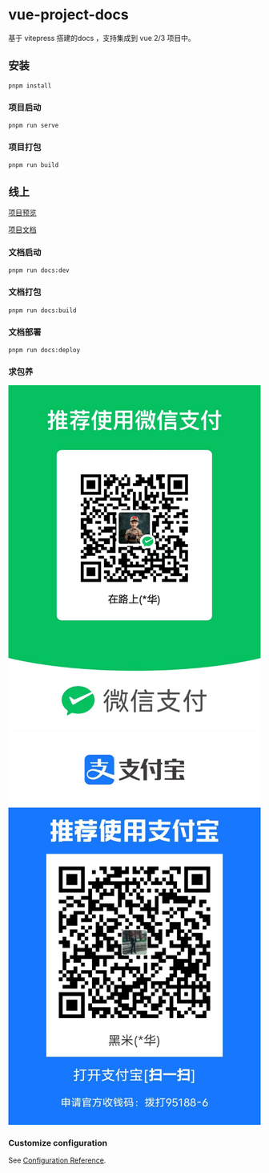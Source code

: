 # vue-project-docs

基于 vitepress 搭建的docs ，支持集成到 vue 2/3 项目中。

## 安装

```
pnpm install
```

### 项目启动

```
pnpm run serve
```

### 项目打包

```
pnpm run build
```

## 线上

[项目预览](https://zhuanlan.zhihu.com/p/680310703/)

[项目文档](https://zhuanlan.zhihu.com/p/680310703/)

### 文档启动

```
pnpm run docs:dev
```

### 文档打包

```
pnpm run docs:build
```

### 文档部署

```
pnpm run docs:deploy
```

### 求包养

![1706517211812](images/README/1706517211812.png)
![1706517224097](images/README/1706517224097.png)

### Customize configuration

See [Configuration Reference](https://cli.vuejs.org/config/).

